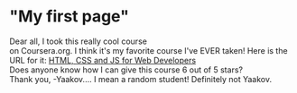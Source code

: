 <!DOCTYPE html>
<html>
<head>
	<title>Div and span element </title>
</head>
<body>
	<h1> "My first page" </h1>
<div>Dear all,
<span>I took this really cool course
</span></div>
<span>on Coursera.org. I think it's
my favorite course I've EVER taken!
Here is the URL for it:
</span>
<a href="...">HTML, CSS and JS for Web Developers</a>
<div>
Does anyone know how I can give this course 6
out of 5 stars?
</div>
<div>
Thank you,
-Yaakov.... I mean a random student! Definitely not Yaakov.
</div>
</body>
</html>